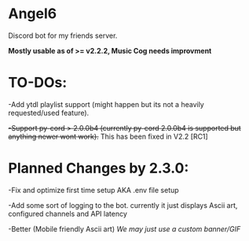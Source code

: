 # Angel6
Discord bot for my friends server.

**Mostly usable as of >= v2.2.2, Music Cog needs improvment**

# TO-DOs:

-Add ytdl playlist support (might happen but its not a heavily requested/used feature).

~~-Support py-cord > 2.0.0b4 (currently py-cord 2.0.0b4 is supported but anything newer wont work).~~ This has been fixed in V2.2 [RC1]


# Planned Changes by 2.3.0:

-Fix and optimize first time setup AKA .env file setup

-Add some sort of logging to the bot. currently it just displays Ascii art, configured channels and API latency

-Better (Mobile friendly Ascii art) *We may just use a custom banner/GIF*
